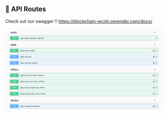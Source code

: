 

## 🔌 API Routes

Check out our swagger !!
https://blockchain-wcnh.onrender.com/docs/


![alt text](image.png)